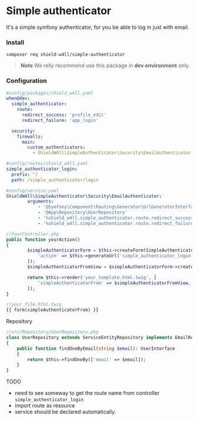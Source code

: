 Simple authenticator
====================

It's a simple symfony authenticator, for you be able to log in just with email.

### Install

```shell
composer req shield-w4ll/simple-authenticator
```

> **Note**
> We relly recommend use this package in **dev environment** only.

### Configuration

```yaml
#config/packages/shield_w4ll.yaml
when@dev:
  simple_authenticator:
    route:
      redirect_success: 'profile_edit'
      redirect_failure: 'app_login'

  security:
    firewalls:
      main:
        custom_authenticators:
          - ShieldW4ll\SimpleAuthenticator\Security\EmailAuthenticator
```

```yaml
#config/routes/shield_w4ll.yaml
simple_authenticator_login:
  prefix: ^/
  path: /simple_authenticator/login
```
```yaml
#config/service.yaml
ShieldW4ll\SimpleAuthenticator\Security\EmailAuthenticator:
        arguments:
            - '@Symfony\Component\Routing\Generator\UrlGeneratorInterface'
            - '@App\Repository\UserRepository'
            - '%shield_w4ll.simple_authenticator.route.redirect_success%'
            - '%shield_w4ll.simple_authenticator.route.redirect_failure%'
```
```php
//YourController.php
public function yourAction()
{
        $simpleAuthenticatorForm = $this->createForm(SimpleAuthenticatorType::class, null, [
            'action' => $this->generateUrl('simple_authenticator_login'),
        ]);
        $simpleAuthenticatorFromView = $simpleAuthenticatorForm->createView();

        return $this->render('your_template.html.twig', [
            'simpleAuthenticatorFrom' => $simpleAuthenticatorFromView,
        ]);
}

//your_file.html.twig
{{ form(simpleAuthenticatorFrom) }}
```

Repository
```php
//src/Repository/UserRepository.php
class UserRepository extends ServiceEntityRepository implements EmailRepositoryInterface
{
    public function findOneByEmail(string $email): UserInterface
    {
        return $this->findOneBy(['email' => $email]);
    }
}

```

TODO
- need to see someway to get the route name from controller `simple_authenticator_login`
- import route as resource
- service should be declared automatically.
